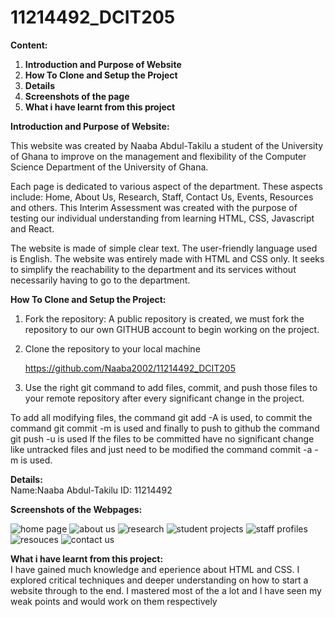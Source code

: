 # 11214492_DCIT205

**Content:**
1. **Introduction and Purpose of Website**
2. **How To Clone and Setup the Project**
3. **Details**
4. **Screenshots of the page**
5. **What i have learnt from this project**

**Introduction and Purpose of Website:**  

This website was created by Naaba Abdul-Takilu a student of the University of Ghana to improve on the management and flexibility of the Computer Science Department of the University of Ghana. 

Each page is dedicated to various aspect of the department.
These aspects include: Home, About Us, Research, Staff, Contact Us, Events, Resources and others.
This Interim Assessment was created with the purpose of testing our individual understanding from learning HTML, CSS, Javascript and React.

The website is made of simple clear text. The user-friendly language used is English.
The website was entirely made with HTML and CSS only.
It seeks to simplify the reachability to the department and its services without necessarily having to go to the department.


**How To Clone and Setup the Project:**
1. Fork the repository:
   A public repository is created, we must fork the repository to our own GITHUB account to begin working on the project.
2. Clone the repository to your local machine

   https://github.com/Naaba2002/11214492_DCIT205

3. Use the right git command to add files, commit, and push those files to your remote repository after every significant change in the project.

To add all modifying files, the command git add -A is used, to commit the command git commit -m is used and finally to push to github the command git push -u is used
If the files to be committed have no significant change like untracked files and just need to be modified the command commit -a -m is used.

**Details:**  
Name:Naaba Abdul-Takilu 
ID: 11214492

**Screenshots of the Webpages:**

![home page](<Screenshot 2023-11-28 185723.png>)
![about us](<Screenshot 2023-11-28 190135.png>)
![research](<Screenshot 2023-11-28 190844.png>)
![student projects](<Screenshot 2023-11-28 190936.png>)
![staff profiles](<Screenshot 2023-11-28 191041.png>)
![resouces](<Screenshot 2023-11-28 191643.png>)
![contact us](<Screenshot 2023-11-28 192034.png>)

**What i have learnt from this project:**  
I have gained much knowledge and eperience about HTML and CSS. I explored critical techniques and deeper understanding on how to start
a website through to the end. I mastered most of the a lot and I have seen my weak points and would work on them respectively
